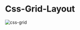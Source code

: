 # Css-Grid-Layout
 
![css-grid](https://github.com/JuanBueno21/Css-Grid-Layout/assets/111396932/1f76399f-12eb-47a8-a58e-98b75eb7bf1d)
